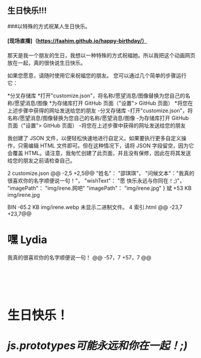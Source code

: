 ## 生日快乐!!!

###以特殊的方式祝某人生日快乐。

#### [现场直播]（https://faahim.github.io/happy-birthday/）

那天是我一个朋友的生日，我想以一种特殊的方式祝福她。所以我把这个动画网页放在一起，真的很快说生日快乐。

如果您愿意，请随时使用它来祝福您的朋友。
您可以通过几个简单的步骤运行它：

*分叉存储库
*打开"customize.json"，将名称/愿望消息/图像替换为您自己的名称/愿望消息/图像
*为存储库打开 GitHub 页面（"设置"> GitHub 页面）
*将您在上述步骤中获得的网址发送给您的朋友
-分叉存储库
-打开"customize.json"，将名称/愿望消息/图像替换为您自己的名称/愿望消息/图像
-为存储库打开 GitHub 页面（"设置"> GitHub 页面）
-将您在上述步骤中获得的网址发送给您的朋友

我创建了 JSON 文件，以便轻松快速地进行自定义。如果要执行更多自定义操作，只需编辑 HTML 文件即可。但在这种情况下，请将 JSON 字段留空，因为它会覆盖 HTML。请注意，我匆忙创建了此页面，并且没有保修，因此在将其发送给您的朋友之前请检查自己。

  2 customize.json 
@@ -2,5 +2,5@@
"姓名"： "邵琪琪"，
"问候文本"："我真的很喜欢你的名字顺便说一句！"，
"wishText"： "愿 快乐永远与你同在！;)"，
"imagePath"： "img/irene.网吧"
"imagePath"： "img/irene.jpg"
}
 斌 +53 KB img/irene.jpg 

 BIN -65.2 KB img/irene.webp 
未显示二进制文件。
  4 索引.html 
@@ -23,7 +23,7@@
<div class="one">
<h1 类="一">
嘿
<span id="name">Lydia</span>
<span id="name"></span>
        </h1>
<p class="two" id="greetingText">我真的很喜欢你的名字顺便说一句！</人>
      </迪夫>
@@ -57，7 +57，7 @@ <h1 类="一">
        </p>
      </迪夫>
<div class="six">
<img src="img/lydia2.png" alt="" class="lydia-dp" id="imagePath" />
<img src="" alt="" class="lydia-dp" id="imagePath" />
<img src="img/hat.svg" alt="" class="hat" />
<div class="wish">
<h3 class="wish-hbd">生日快乐！</小时>
          <h5 id="wishText">js.prototypes可能永远和你在一起！;)</小时>
        </迪夫>
      </迪夫>
      <div class="seven">
        <div class="baloons">
          <img src="img/ballon2.svg" alt="" />
          <img src="img/ballon1.svg" alt="" />
          <img src="img/ballon3.svg" alt="" />
          <img src="img/ballon1.svg" alt="" />
          <img src="img/ballon2.svg" alt="" />
          <img src="img/ballon3.svg" alt="" />
          <img src="img/ballon2.svg" alt="" />
          <img src="img/ballon3.svg" alt="" />
          <img src="img/ballon1.svg" alt="" />
          <img src="img/ballon2.svg" alt="" />
          <img src="img/ballon3.svg" alt="" />
          <img src="img/ballon2.svg" alt="" />
          <img src="img/ballon1.svg" alt="" />
          <img src="img/ballon3.svg" alt="" />
          <img src="img/ballon2.svg" alt="" />
          <img src="img/ballon3.svg" alt="" />
          <img src="img/ballon1.svg" alt="" />
          <img src="img/ballon2.svg" alt="" />
          <img src="img/ballon1.svg" alt="" />
          <img src="img/ballon3.svg" alt="" />
          <img src="img/ballon3.svg" alt="" />
          <img src="img/ballon1.svg" alt="" />
          <img src="img/ballon2.svg" alt="" />
          <img src="img/ballon3.svg" alt="" />
          <img src="img/ballon2.svg" alt="" />
          <img src="img/ballon1.svg" alt="" />
          <img src="img/ballon3.svg" alt="" />
          <img src="img/ballon2.svg" alt="" />
          <img src="img/ballon3.svg" alt="" />
          <img src="img/ballon1.svg" alt="" />
          <img src="img/ballon2.svg" alt="" />
          <img src="img/ballon1.svg" alt="" />
          <img src="img/ballon3.svg" alt="" />
        </迪夫>
      </迪夫>
      <div class="eight">
        <svg viewBox="0 0 40 40" xmlns="http://www.w3.org/2000/svg">
          <圆 cx="20" cy="20" r="20" />
        </svg>
        <svg viewBox="0 0 40 40" xmlns="http://www.w3.org/2000/svg">
          <圆 cx="20" cy="20" r="20" />
        </svg>
        <svg viewBox="0 0 40 40" xmlns="http://www.w3.org/2000/svg">
          <圆 cx="20" cy="20" r="20" />
        </svg>
        <svg viewBox="0 0 40 40" xmlns="http://www.w3.org/2000/svg">
          <圆 cx="20" cy="20" r="20" />
        </svg>
        <svg viewBox="0 0 40 40" xmlns="http://www.w3.org/2000/svg">
          <圆 cx="20" cy="20" r="20" />
        </svg>
        <svg viewBox="0 0 40 40" xmlns="http://www.w3.org/2000/svg">
          <圆 cx="20" cy="20" r="20" />
        </svg>
        <svg viewBox="0 0 40 40" xmlns="http://www.w3.org/2000/svg">
          <圆 cx="20" cy="20" r="20" />
        </svg>
        <svg viewBox="0 0 40 40" xmlns="http://www.w3.org/2000/svg">
          <圆 cx="20" cy="20" r="20" />
        </svg>
        <svg viewBox="0 0 40 40" xmlns="http://www.w3.org/2000/svg">
          <圆 cx="20" cy="20" r="20" />
        </svg>
      </迪夫>
      <div class="nine">
        <p>好吧，现在回来告诉我你是否喜欢它。</人>
        <p id="replay">或者点击，如果你想再看一遍。</人>
        <p class="last-smile">:)</p>
      </迪夫>
    </迪夫>
  </身体>
  <script src="https://cdnjs.cloudflare.com/ajax/libs/gsap/1.20.3/TweenMax.min.js"></script>
  <script type="application/javascript" src="script/main.js"></script>
</html>
